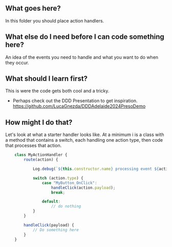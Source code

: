## What goes here?
In this folder you should place action handlers. 

## What else do I need before I can code something here?
An idea of the events you need to handle and what you want to do when they occur.

## What should I learn first?
This is were the code gets both cool and a tricky. 
- Perhaps check out the DDD Presentation to get inspiration. https://github.com/LucaGnezda/DDDAdelaide2024PresoDemo

## How might I do that?
Let's look at what a starter handler looks like. At a minimum i is a class with a method that contains a switch, each handling one action type, then code that processes that action. 

```js
    class MyActionHandler {
        route(action) {

            Log.debug(`${this.constructor.name} processing event ${action.type}`, "HANDLER");

            switch (action.type) {
                case "MyButton_OnClick":
                    handleClick(action.payload);
                    break;

                default:
                    // do nothing
            }
        }

        handleClick(payload) {
            // Do something here
        }
    }

```
